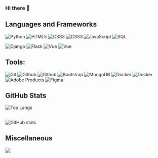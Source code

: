 ### Hi there 👋

<!--
**hyggebox/hyggebox** is a ✨ _special_ ✨ repository because its `README.md` (this file) appears on your GitHub profile.

Here are some ideas to get you started:

- 🔭 I’m currently working on ...
- 🌱 I’m currently learning ...
- 👯 I’m looking to collaborate on ...
- 🤔 I’m looking for help with ...
- 💬 Ask me about ...
- 📫 How to reach me: ...
- 😄 Pronouns: ...
- ⚡ Fun fact: ...
-->




## Languages and Frameworks
![Python](https://img.shields.io/badge/-Python-18191b?style=flat-square&logo=python)
![HTML5](https://img.shields.io/badge/-HTML5-18191b?style=flat-square&logo=html5)
![CSS3](https://img.shields.io/badge/-CSS-18191b?style=flat-square&logo=css3)
![CSS3](https://img.shields.io/badge/-SASS-18191b?style=flat-square&logo=sass)
![JavaScript](https://img.shields.io/badge/-JavaScript-18191b?style=flat-square&logo=javascript)
![SQL](https://img.shields.io/badge/-SQL-18191b?style=flat-square&logo=mysql)

![Django](https://img.shields.io/badge/-Django-18191b?style=flat-square&logo=Django)
![Flask](https://img.shields.io/badge/-Flask-18191b?style=flat-square&logo=Flask)
![Vue](https://img.shields.io/badge/-Vue.js-18191b?style=flat-square&logo=Vue.js)
![Vue](https://img.shields.io/badge/-Node.js-18191b?style=flat-square&logo=Node.js)

## Tools:

![Git](https://img.shields.io/badge/-Git-18191b?style=flat-square&logo=git)
![Github](https://img.shields.io/badge/-Github-18191b?style=flat-square&logo=github)
![Github](https://img.shields.io/badge/-GitLab-18191b?style=flat-square&logo=gitlab) 
![Bootstrap](https://img.shields.io/badge/-Bootstrap-18191b?style=flat-square&logo=Bootstrap)
![MongoDB](https://img.shields.io/badge/-MongoDB-18191b?style=flat-square&logo=MongoDB)
![Docker](https://img.shields.io/badge/-Docker-18191b?style=flat-square&logo=Docker)
![Docker](https://img.shields.io/badge/-Kubernetes-18191b?style=flat-square&logo=Kubernetes)
![Adobe Products](https://img.shields.io/badge/-Adobe_Products-18191b?style=flat-square&logo=Adobe)
![Figma](https://img.shields.io/badge/-Figma-18191b?style=flat-square&logo=Figma)

## GitHub Stats

![Top Langs](https://github-readme-stats.vercel.app/api/top-langs/?username=hyggebox&theme=transparent&hide=Procfile&langs_count=4&layout=compact)

## 

![GitHub stats](https://github-readme-stats.vercel.app/api?username=hyggebox&show_icons=true&theme=transparent&hide=stars)

## Miscellaneous
![](https://www.codewars.com/users/hyggebox/badges/small)

